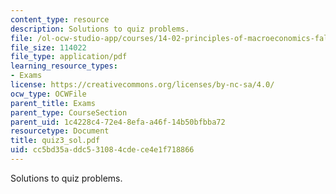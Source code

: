 ```yaml
---
content_type: resource
description: Solutions to quiz problems.
file: /ol-ocw-studio-app/courses/14-02-principles-of-macroeconomics-fall-2004/cc5bd35addc531084cdece4e1f718866_quiz3_sol.pdf
file_size: 114022
file_type: application/pdf
learning_resource_types:
- Exams
license: https://creativecommons.org/licenses/by-nc-sa/4.0/
ocw_type: OCWFile
parent_title: Exams
parent_type: CourseSection
parent_uid: 1c4228c4-72e4-8efa-a46f-14b50bfbba72
resourcetype: Document
title: quiz3_sol.pdf
uid: cc5bd35a-ddc5-3108-4cde-ce4e1f718866
---
```

Solutions to quiz problems.